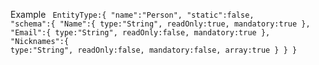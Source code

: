 Example
<code>
EntityType:{
	"name":"Person",
	"static":false,
	"schema":{
		"Name":{
			type:"String",
			readOnly:true,
			mandatory:true
		},
		"Email":{
			type:"String",
			readOnly:false,
			mandatory:true
		},
		"Nicknames":{
			type:"String",
			readOnly:false,
			mandatory:false,
			array:true
		}
	}
}
</code>

